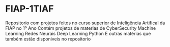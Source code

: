 # FIAP-1TIAF
Repositorio com projetos feitos no curso superior de Inteligência Artifical da FIAP no 1º Ano
Contém projetos de materias de
CyberSecurity
Machine Learning
Redes Neurais
Deep Learning
Python
E outras matérias que também estão disponiveis no repositorio
